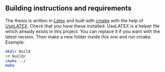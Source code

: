 ## Building instructions and requirements
The thesis is written in [Latex](https://www.latex-project.org/get/) and built with [cmake](https://cmake.org/)
with the help of [UseLATEX](https://gitlab.kitware.com/kmorel/UseLATEX).
Check that you have these installed. UseLATEX is a helper file which already exists in this project. You can
replace it if you want with the latest version. Then make a new folder inside this one and run cmake. Example:
```bash
mkdir build
cd build/
cmake ../
make
```
